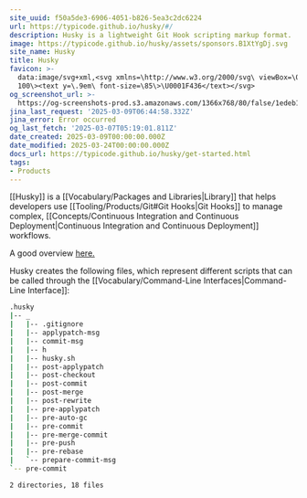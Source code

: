 ```yaml
---
site_uuid: f50a5de3-6906-4051-b826-5ea3c2dc6224
url: https://typicode.github.io/husky/#/
description: Husky is a lightweight Git Hook scripting markup format.
image: https://typicode.github.io/husky/assets/sponsors.B1XtYgDj.svg
site_name: Husky
title: Husky
favicon: >-
  data:image/svg+xml,<svg xmlns=\http://www.w3.org/2000/svg\ viewBox=\0 0 100
  100\><text y=\.9em\ font-size=\85\>\U0001F436</text></svg>
og_screenshot_url: >-
  https://og-screenshots-prod.s3.amazonaws.com/1366x768/80/false/1edeb1e7477056407f9dc5d308ba40d49adf6cf51a2ac367dff119ea3a342563.jpeg
jina_last_request: '2025-03-09T06:44:58.332Z'
jina_error: Error occurred
og_last_fetch: '2025-03-07T05:19:01.811Z'
date_created: 2025-03-09T00:00:00.000Z
date_modified: 2025-03-24T00:00:00.000Z
docs_url: https://typicode.github.io/husky/get-started.html
tags:
- Products
---
```





[[Husky]] is a [[Vocabulary/Packages and Libraries|Library]] that helps developers use [[Tooling/Products/Git#Git Hooks|Git Hooks]] to manage complex, [[Concepts/Continuous Integration and Continuous Deployment|Continuous Integration and Continuous Deployment]] workflows.


A good overview [here.](https://syntackle.com/blog/creating-git-hooks-using-husky-y6LKpN/#:~:text=You%20will%20see%20a%20.,git%20hooks%20will%20be%20executed.)

Husky creates the following files, which represent different scripts that can be called through the [[Vocabulary/Command-Line Interfaces|Command-Line Interface]]:
```bash
.husky
|-- _
|   |-- .gitignore
|   |-- applypatch-msg
|   |-- commit-msg
|   |-- h
|   |-- husky.sh
|   |-- post-applypatch
|   |-- post-checkout
|   |-- post-commit
|   |-- post-merge
|   |-- post-rewrite
|   |-- pre-applypatch
|   |-- pre-auto-gc
|   |-- pre-commit
|   |-- pre-merge-commit
|   |-- pre-push
|   |-- pre-rebase
|   `-- prepare-commit-msg
`-- pre-commit

2 directories, 18 files
```
